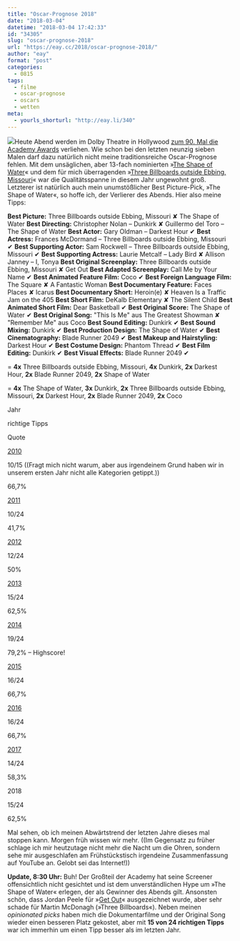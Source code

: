 ```yaml
---
title: "Oscar-Prognose 2018"
date: "2018-03-04"
datetime: "2018-03-04 17:42:33"
id: "34305"
slug: "oscar-prognose-2018"
url: "https://eay.cc/2018/oscar-prognose-2018/"
author: "eay"
format: "post"
categories:
  - 0815
tags:
  - filme
  - oscar-prognose
  - oscars
  - wetten
meta:
  - yourls_shorturl: "http://eay.li/340"
---
```


![](https://eay.cc/uploads/2010/oscar.jpg)Heute Abend werden im Dolby Theatre in Hollywood [zum 90. Mal die Academy Awards](https://en.wikipedia.org/wiki/90th_Academy_Awards) verliehen. Wie schon bei den letzten neunzig sieben Malen darf dazu natürlich nicht meine traditionsreiche Oscar-Prognose fehlen. Mit dem unsäglichen, aber 13-fach nominierten »[The Shape of Water](https://eay.cc/2018/the-shape-of-water-2017/)« und dem für mich überragenden »[Three Billboards outside Ebbing, Missouri](https://eay.cc/2018/three-billboards-outside-ebbing-missouri/)« war die Qualitäts­spanne in diesem Jahr ungewohnt groß. Letzterer ist natürlich auch mein unumstößlicher Best Picture-Pick, »The Shape of Water«, so hoffe ich, der Verlierer des Abends. Hier also meine Tipps:

**Best Picture:** Three Billboards outside Ebbing, Missouri ✘ The Shape of Water **Best Directing:** Christopher Nolan – Dunkirk ✘ Guillermo del Toro – The Shape of Water **Best Actor:** Gary Oldman – Darkest Hour ✔ **Best Actress:** Frances McDormand – Three Billboards outside Ebbing, Missouri ✔ **Best Supporting Actor:** Sam Rockwell – Three Billboards outside Ebbing, Missouri ✔ **Best Supporting Actress:** Laurie Metcalf – Lady Bird ✘ Allison Janney – I, Tonya **Best Original Screenplay:** Three Billboards outside Ebbing, Missouri ✘ Get Out **Best Adapted Screenplay:** Call Me by Your Name ✔ **Best Animated Feature Film:** Coco ✔ **Best Foreign Language Film:** The Square ✘ A Fantastic Woman **Best Documentary Feature:** Faces Places ✘ Icarus **Best Documentary Short:** Heroin(e) ✘ Heaven Is a Traffic Jam on the 405 **Best Short Film:** DeKalb Elementary ✘ The Silent Child **Best Animated Short Film:** Dear Basketball ✔ **Best Original Score:** The Shape of Water ✔ **Best Original Song:** "This Is Me" aus The Greatest Showman ✘ "Remember Me" aus Coco **Best Sound Editing:** Dunkirk ✔ **Best Sound Mixing:** Dunkirk ✔ **Best Production Design:** The Shape of Water ✔ **Best Cinematography:** Blade Runner 2049 ✔ **Best Makeup and Hairstyling:** Darkest Hour ✔ **Best Costume Design:** Phantom Thread ✔ **Best Film Editing:** Dunkirk ✔ **Best Visual Effects:** Blade Runner 2049 ✔

\= **4x** Three Billboards outside Ebbing, Missouri, **4x** Dunkirk, **2x** Darkest Hour, **2x** Blade Runner 2049, **2x** Shape of Water

\= **4x** The Shape of Water, **3x** Dunkirk, **2x** Three Billboards outside Ebbing, Missouri, **2x** Darkest Hour, **2x** Blade Runner 2049, **2x** Coco

Jahr

richtige Tipps

Quote

[2010](https://eay.cc/2010/oscar-prognose-2010/)

10/15 ((Fragt mich nicht warum, aber aus irgendeinem Grund haben wir in unserem ersten Jahr nicht alle Kategorien getippt.))

66,7%

[2011](https://eay.cc/20121/oscar-prognose-2011/)

10/24

41,7%

[2012](https://eay.cc/2012/oscar-prognose-2012/)

12/24

50%

[2013](https://eay.cc/2013/oscar-prognose-2013/)

15/24

62,5%

[2014](https://eay.cc/2014/oscar-prognose-2014/)

19/24

79,2% – Highscore!

[2015](https://eay.cc/2015/oscar-prognose-2015/)

16/24

66,7%

[2016](https://eay.cc/2016/oscar-prognose-2016/)

16/24

66,7%

[2017](https://eay.cc/2017/oscar-prognose-2017/)

14/24

58,3%

2018

15/24

62,5%

Mal sehen, ob ich meinen Abwärtstrend der letzten Jahre dieses mal stoppen kann. Morgen früh wissen wir mehr. ((Im Gegensatz zu früher schlage ich mir heutzutage nicht mehr die Nacht um die Ohren, sondern sehe mir ausgeschlafen am Frühstückstisch irgendeine Zusammenfassung auf YouTube an. Gelobt sei das Internet!))

**Update, 8:30 Uhr:** Buh! Der Großteil der Academy hat seine Screener offensichtlich nicht gesichtet und ist dem unverständlichen Hype um »The Shape of Water« erlegen, der als Gewinner des Abends gilt. Ansonsten schön, dass Jordan Peele für »[Get Out](https://eay.cc/2018/get-out/)« ausgezeichnet wurde, aber sehr schade für Martin McDonagh (»Three Billboards«). Neben meinen _opinionated picks_ haben mich die Dokumentarfilme und der Original Song wieder einen besseren Platz gekostet, aber mit **15 von 24 richtigen Tipps** war ich immerhin um einen Tipp besser als im letzten Jahr.
